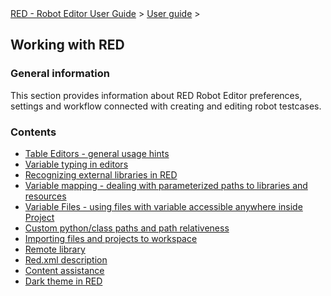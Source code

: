 <html>
<head>
<link href="PLUGINS_ROOT/org.robotframework.ide.eclipse.main.plugin.doc.user/help/style.css" rel="stylesheet" type="text/css"/>
</head>
<body>
<a href="../../../help/index.html">RED - Robot Editor User Guide</a> &gt; <a href="../../../help/user_guide/user_guide.html">User guide</a> &gt; 
<h2>Working with RED</h2>
<h3>General information</h3>
<p>This section provides information about RED Robot Editor preferences, settings and workflow connected with creating and editing robot testcases. 
</p>
<h3>Contents</h3>
<ul>
<li><a href="../../../help/user_guide/working_with_RED/table_general.html">Table Editors - general usage hints</a>
</li>
<li><a href="../../../help/user_guide/working_with_RED/variable_typing.html">Variable typing in editors</a>
</li>
<li><a href="../../../help/user_guide/working_with_RED/libs.html">Recognizing external libraries in RED</a>
</li>
<li><a href="../../../help/user_guide/working_with_RED/variable_mapping.html">Variable mapping - dealing with parameterized paths to libraries and resources</a>
</li>
<li><a href="../../../help/user_guide/working_with_RED/variable_files.html">Variable Files - using files with variable accessible anywhere inside Project</a>
</li>
<li><a href="../../../help/user_guide/working_with_RED/custom_paths_relatve.html">Custom python/class paths and path relativeness</a>
</li>
<li><a href="../../../help/user_guide/working_with_RED/importing.html">Importing files and projects to workspace</a>
</li>
<li><a href="../../../help/user_guide/working_with_RED/remote_library.html">Remote library</a>
</li>
<li><a href="../../../help/user_guide/working_with_RED/red_xml.html">Red.xml description</a>
</li>
<li><a href="../../../help/user_guide/working_with_RED/content_assist.html">Content assistance</a>
</li>
<li><a href="../../../help/user_guide/working_with_RED/dark_theme.html">Dark theme in RED</a>
</li>
</ul>
</body>
</html>